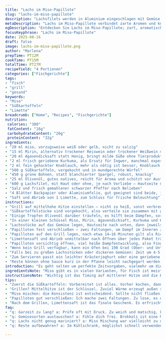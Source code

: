 ```yaml
---
title: "Lachs im Miso-Papillote"
slug: "lachs-im-miso-papillote"
description: "Lachsfilets werden in Aluminium eingeschlagen mit Gemüse, einer Sauce aus Miso, Honig, Mirin und Gewürzen. Anpassungen: Süßkartoffeln statt Kartoffeln, Limettensaft als Twist, Ingwer durch Kurkuma ersetzt. Grilltechniken, Temperaturregulation, sensorische Hinweise für Garzeit. Fokus auf Aromaentwicklung und Textur. Einfach, flexibel, aber mit Details zur Kontrolle. Gezielt auf Vorrat und unvorhergesehene Situationen im Freiluftkochen."
metaDescription: "Lachs im Miso-Papillote verbindet zarte Aromen und knackiges Gemüse. Ein Rezept für den Grill oder Ofen mit einfachen Anpassungen."
ogDescription: "Entdecken Sie Lachs im Miso-Papillote; zart, aromatisch und schnell zubereitet. Ideal für den Grill oder im Ofen."
focusKeyphrase: "Lachs im Miso-Papillote"
date: 2025-08-16
draft: false
image: lachs-im-miso-papillote.png
author: "Marlena"
prepTime: PT12M
cookTime: PT15M
totalTime: PT27M
recipeYield: "4 Portionen"
categories: ["Fischgerichte"]
tags:
- "fisch"
- "grill"
- "gesund"
keywords:
- "Miso"
- "Süßkartoffeln"
- "Limette"
breadcrumb: ["Home", "Recipes", "Fischgerichte"]
nutrition: 
 calories: "380"
 fatContent: "16g"
 carbohydrateContent: "20g"
 proteinContent: "32g"
ingredients:
- "20 ml miso, vorzugsweise weiß oder gelb, nicht zu salzig"
- "15 ml Mirin, alternativ trockener Reiswein oder trockener Weißwein mit Prise Zucker"
- "20 ml Agavendicksaft statt Honig, bringt milde Süße ohne Tierprodukt"
- "2 ml frisch geriebene Kurkuma, als Ersatz für Ingwer, manchmal experimentiere ich so"
- "2 ml fein gehackter Knoblauch, mehr als nötig ist besser, Knoblauch schwächt manchmal Geruch vom Fisch"
- "500 g Süßkartoffeln, vorgekocht und in mundgerechte Würfel"
- "450 g grüne Bohnen, statt blanchierter Spargel, robust, knackig"
- "25 ml Olivenöl, gutes natives, reicht für Aroma und schützt vor Austrocknen"
- "600 g Lachsfilet, mit Haut oder ohne, je nach Vorliebe – Hautseite nach unten für bessere Saftigkeit"
- "Salz und frisch gemahlener schwarzer Pfeffer nach Belieben"
- "4 Blätter Backpapier oder Aluminiumfolie, gut geeignet sind beide, je nach verfügbarer Ausstattung"
- "Saft und Abrieb von 1 Limette, zum Schluss für frische Beleuchtung"
instructions:
- "Grill auf mittelhohe Hitze einstellen – nicht zu heiß, sonst verbrennt es außen und innen roh bleibt. Vorbereitung ist Timing, nicht nur Minuten messen."
- "Süßkartoffelstücke sind vorgekocht, also verteile sie zusammen mit grünen Bohnen mittig auf den vier Papierblättern. Das Gemüsestückchen darf nicht zu dick, sonst dauert Garzeit zu lange."
- "Einige Tropfen Olivenöl darüber träufeln, es hilft beim Dämpfen, sorgt für Glanz und verhindert Ankleben am Papier. Salzen und frisch pfeffern – von Anfang an Geschmack ins Gemüse, nicht erst am Ende."
- "In einer kleinen Schüssel Miso, Mirin, Agavendicksaft, Kurkuma und Knoblauch gut verrühren. Konsistenz sollte dickflüssig, aber streichfähig sein – nicht laufen, sonst läuft die Sauce davon."
- "Lachsstücke auf das Gemüse legen, Hautseite nach unten, dann jeweils mit der Miso-Mischung großzügig bestreichen. Gerne auch unter das Filet ein bisschen Sauce schieben für mehr Aroma-Infusion."
- "Papilloten fest verschließen – zwei Faltungen, um Dampf im Inneren zu halten. Wenn zu locker, Dampf entweicht, Lachs wird trocken. Lieber mit etwas Druck zudrücken, aber nicht zerreißen."
- "Papilloten auf den Grill legen, nach etwa 14–16 Minuten gilt als Richtwert – der Fischfaser sollte beginnen, sich leicht sichtbar zu trennen bei vorsichtigem Drücken mit Finger oder Gabel. Nicht zu fest drücken, sonst zerfällt er."
- "Limettensaft und Abrieb unmittelbar nach Öffnen über jedes Paket träufeln – bringt Frische, verhindert den typischen 'fischigen' Nachgeschmack, den ich selbst oft störend finde."
- "Papilloten vorsichtig öffnen, viel heiße Dampfentwicklung, also Finger vom Dampf fernhalten. Sofort servieren. Gemüse sollte noch bissfest sein, Lachs saftig und zart."
- "Wenn kein Grill verfügbar, kann ein Ofen bei 190 Grad (Ober- und Unterhitze) das Äquivalent schaffen, aber Geschmack fehlt dann die rauchige Note. Alternativ eine Grillpfanne mit Deckel."
- "Falls bei zu großen Lachsstücken oder dickeren Gemüsen: Zeit um 4-5 Minuten verlängern, aber oft lieber kleinere Stücke schneiden, sonst wird außen trocken, innen roh."
- "Zum Servieren passt ein leichter Kräuterjoghurt oder eine geriebene Wasabi-Mayonnaise – sorgt für Kontrast und ergänzt Textur."
- "Reste können ohne Sauce kurz in der Pfanne leicht nachgegart werden, so bleibt der Geschmack frisch."
introduction: "Es geht selten um perfekte Zeitvorgaben, vielmehr um die feinen Details zwischen trocken und zart. Lachs in Papillote macht man nicht einfach so, es ist ein Balanceakt mit Hitze, Feuchtigkeit und Aromenkonzentration. Miso ist hier der Hauptakteur, bringt Umami und Tiefe, aber gerade die Mischung mit Honig und Mirin (oder den Alternativen) sorgt für diese leichte süßliche Note, die den Fisch freundlich umhüllt. Seit meinen ersten Fehlversuchen, wo ich den Fisch verkocht habe oder die Sauce nicht eingesickert war, habe ich gelernt: Langsam und geduldig mit Temperatur umgehen, offen bleiben für sensorische Signale – der typische Miso-Geruch beim Aufreißen der Folie, das leise Zischen und leicht säuerliche Aroma vom Limettensaft am Schluss. Dann ergibt sich der Rest von allein, auch wenn man mal einen Grill auslassen muss."
ingredientsNote: "Miso gibt es in vielen Varianten, für Fisch ist meist helle Variante besser, zu salzige misos dominieren. Mirin kann durch trockeneren Reiswein ersetzt werden, auch ein Schuss Sake plus Zucker geht. Honig durch Agavendicksaft oder Ahornsirup, ganz einfach, wenn vegan gewünscht. Ingwer ersetzt durch Kurkuma bringt eine milde Schärfe und Farbe ins Spiel, experimentierfreudige wie ich schätzen das. Für Gemüse sind Süßkartoffeln besser als kleine Kartoffeln – sie werden schneller weich, schmecken süßlich, kontrastieren mit grünem Gemüse wie Bohnen oder Brokkoli. Frischer Limettensaft am Ende frischt auf, gibt den nötigen Kick, statt ohne dann alles etwas schwer zu wirken. Bei Papierfolie oder Backpapier, beides hat seine Vorzüge – Alu hält feuchte Hitze besser, Papier ist nachhaltiger. Wichtig: Wenn in Folie, doppelt lagern, sonst reißen sie leicht beim Bewegen."
instructionsNote: "Wichtig ist das Timing auf mittlerer Hitze und die Kontrolle per Fingerdruck. Zu schnell gar bedeutet ausgetrockneter Fisch, zu lange und er wird mehlig. Vorher die Gewürze gut vermischen – es macht einen großen Unterschied, wenn Miso Klümpchen hat oder Honig sich nicht verteilt. Wie ich gelernt habe, lieber etwas mehr Sauce machen, damit der Fisch gut eingehüllt ist. Gemüse in kleinen Stücken geht schneller durch und dämpft gut. Beim Schließen der Papilloten darauf achten, dass keine Löcher bleiben, sonst entweicht zu viel Dünstdampf. Trick: Papillote wie ein kleines Paket falten, Enden gut andrücken. Dampfgeräusche wie leichtes Zischen sagen, dass es innen dampft. Wenn sie verstummen vor Ende der Garzeit, lieber nachsehen. Limettensaft zum Schluss nicht im Voraus, sonnst splittern die zarten Aromen und die Säure wirkt dann zu dominant. Reste immer rasch abdecken oder frisch verbrauchen, sonst wird der Fisch bitter."
tips:
- "Zuerst die Süßkartoffeln: Vorbereitet ist alles. Vorher kochen, dann dämpfen. Ihre Süße hilft, die Aromen des Lachses zu heben. Drücke die kleinen Stücke weniger fest, sonst gibt's Matsche. Drumherum andere Gemüse zum Knackigen ergänzen sowie bewährte Gewürze. Das Dämpfen bringt eine sanfte Konsistenz."
- "Grillen? Mittelhitze ist der Schlüssel. Zuviel Wärme erzeugt außen schwarzen Fisch und innen blassen. Gut ist auch die digitale Thermometertechnik. Fühl mit dem Finger für den richtigen Gargrad. Aufpassen; beim Drücken will ich nicht zermatschen. Reif ist er, wenn sich die Faser leicht trennt."
- "Miso mischen: die Konsistenz ist entscheidend. Sollte nicht fließen, aber auch nicht klumpen. Klumpige Würzungen schmecken nicht. Verwende ein Handmixer, wenn nötig. Beginne mit weniger und taste langsam nach Geschmack. Schmecke die Mischung; manchmal mehr süßlich oder salzig?."
- "Papilloten gut verschließen: Ich mache zwei Faltungen. Zu lose, es entweicht Dampf. Wenn Dampf entweicht, wird der Lachs trocken. Einfacher Trick; drück feste an den Kanten, ohne gleich zu zerreißen. Die Stille beim Dämpfen verrät, dass ich mal nachsehen sollte."
- "Nach dem Grillen, Limettensaft ist das finale Geschenk. Es erfrischt. Ich träufle nach dem Öffnen; der Fisch bleibt zart. Auch der 'fischige' Nachgeschmack? Verfliegt beim Limettenabrieb. Diesen Schritt will ich nicht auslassen; sonst überdeckt’s die Aromen. Zu starke Säure schädigt die subtile Note."
faq:
- "q: Garzeit zu lang? a: Prüfe oft mit Druck. Zu weich und matschig, kaum noch Biss. Lieber kleinere Stücke verwenden. Falls zu fest, dann geringere Temperatur."
- "q: Gemüsesorten austauschen? a: Fühle dich frei. Brokkoli ist eine Möglichkeit; Karotten auch. Denk an die Garzeit. Härteres Gemüse braucht mehr Hitze. Zusammen kochen ist der Schlüssel."
- "q: Lachs nicht genug mariniert? a: Miso Mischung war vielleicht zu dick. Besser beim nächsten Mal dünner anrühren. Wenn du mehr Zeit hast, filetiere den Lachs einen Abend zuvor."
- "q: Reste aufbewahren? a: Im Kühlschrank, möglichst schnell verwenden. Nach 24 Stunden ist der Aromaverlust merklich. Auch einfrieren, wenn du willst. Aber Geschmack leidet eventuell."

---
```

